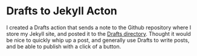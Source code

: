 # Drafts to Jekyll Acton

I created a Drafts action that sends a note to the Github repository where I store my Jekyll site, and posted it to the [Drafts directory](https://directory.getdrafts.com/a/2QL).  Thought it would be nice to quickly whip up a post, and generally use Drafts to write posts, and be able to publish with a click of a button.